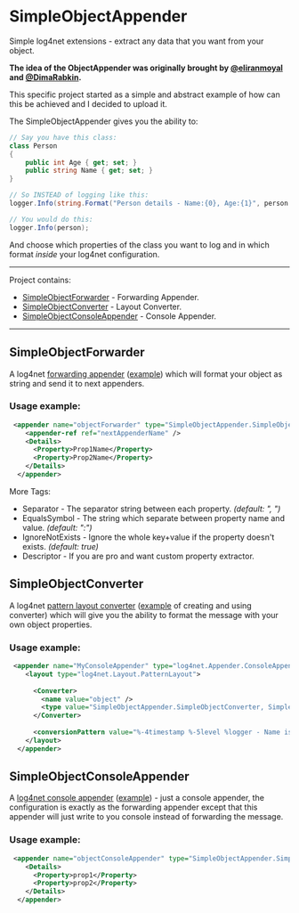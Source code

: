 # SimpleObjectAppender

Simple log4net extensions - extract any data that you want from your object.

**The idea of the ObjectAppender was originally brought by [@eliranmoyal](https://github.com/eliranmoyal) and [@DimaRabkin](https://github.com/DimaRabkin).**

This specific project started as a simple and abstract example of how can this be achieved and I decided to upload it.

The SimpleObjectAppender gives you the ability to:

```c#
// Say you have this class:
class Person
{
    public int Age { get; set; }
    public string Name { get; set; }
}
```

```c#
// So INSTEAD of logging like this:
logger.Info(string.Format("Person details - Name:{0}, Age:{1}", person.Name, person.Age))

// You would do this:
logger.Info(person);
```

And choose which properties of the class you want to log and in which format *inside* your log4net configuration.

---

Project contains:
 * [SimpleObjectForwarder][1] - Forwarding Appender.
 * [SimpleObjectConverter][2] - Layout Converter.
 * [SimpleObjectConsoleAppender][3] - Console Appender.

---

## SimpleObjectForwarder

A log4net [forwarding appender][4] ([example][21]) which will format your object as string and send it to next appenders.

### Usage example:

```xml
 <appender name="objectForwarder" type="SimpleObjectAppender.SimpleObjectForwarder, SimpleObjectAppender">
    <appender-ref ref="nextAppenderName" />
    <Details>
      <Property>Prop1Name</Property>
      <Property>Prop2Name</Property>
    </Details>
  </appender>
```

More Tags:
 * Separator - The separator string between each property. *(default: ", ")*
 * EqualsSymbol - The string which separate between property name and value. *(default: ":")*
 * IgnoreNotExists - Ignore the whole key+value if the property doesn't exists. *(default: true)*
 * Descriptor - If you are pro and want custom property extractor.

## SimpleObjectConverter

A log4net [pattern layout converter][5] ([example][22] of creating and using converter) which will give you the ability to format the message with your own object properties.

### Usage example:

```xml
 <appender name="MyConsoleAppender" type="log4net.Appender.ConsoleAppender">
    <layout type="log4net.Layout.PatternLayout">
      
      <Converter>
        <name value="object" />
        <type value="SimpleObjectAppender.SimpleObjectConverter, SimpleObjectAppender" />
      </Converter>
      
      <conversionPattern value="%-4timestamp %-5level %logger - Name is:%object{Name}, age:%object{Age}%newline" />
    </layout>
  </appender>
```

## SimpleObjectConsoleAppender

A [log4net console appender][6] ([example][23]) - just a console appender, the configuration is exactly as the forwarding appender except that this appender will just write to you console instead of forwarding the message.

### Usage example:

```xml
 <appender name="objectConsoleAppender" type="SimpleObjectAppender.SimpleObjectConsoleAppender, SimpleObjectAppender">
    <Details>
      <Property>prop1</Property>
      <Property>prop2</Property>
    </Details>
  </appender>
```

[1]: https://github.com/urielha/SimpleObjectAppender#SimpleObjectForwarder
[2]: https://github.com/urielha/SimpleObjectAppender#SimpleObjectConverter
[3]: https://github.com/urielha/SimpleObjectAppender#SimpleObjectConsoleAppender
[4]: https://logging.apache.org/log4net/release/sdk/?topic=html/T_log4net_Appender_ForwardingAppender.htm
[5]: https://logging.apache.org/log4net/release/sdk/?topic=html/T_log4net_Layout_Pattern_PatternLayoutConverter.htm
[6]: https://logging.apache.org/log4net/release/sdk/?topic=html/T_log4net_Appender_AppenderSkeleton.htm

[21]: https://logging.apache.org/log4net/release/config-examples.html#ForwardingAppender
[22]: https://devstuffs.wordpress.com/2012/01/12/creating-your-own-pattern-layout-converter-for-log4net/
[23]: https://logging.apache.org/log4net/release/config-examples.html#ConsoleAppender
